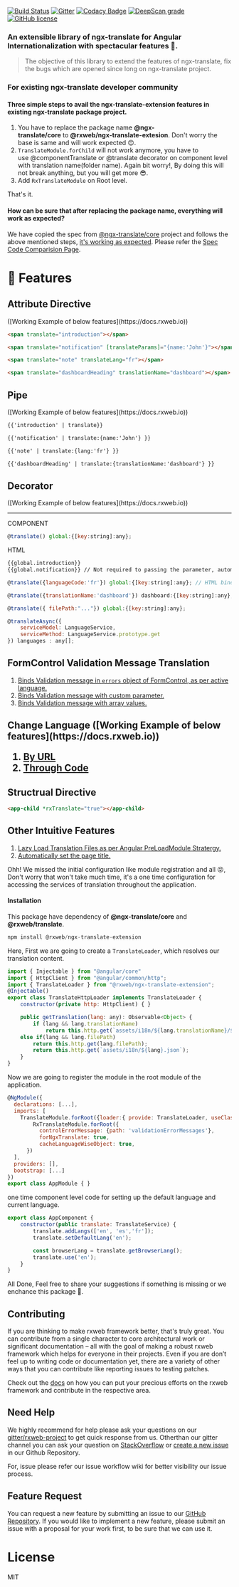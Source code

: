 [![Build Status](https://travis-ci.org/rxweb/rxweb.svg?branch=master)](https://travis-ci.org/rxweb/rxweb)
[![Gitter](https://badges.gitter.im/rx-web/Lobby.svg)](https://gitter.im/rxweb-project/rxweb?utm_source=badge&utm_medium=badge&utm_campaign=pr-badge&utm_content=body_badge)
[![Codacy Badge](https://api.codacy.com/project/badge/Grade/6af5855682524d39a0d88bade210facd)](https://www.codacy.com/app/rxweb/rxweb?utm_source=github.com&amp;utm_medium=referral&amp;utm_content=rxweb/rxweb&amp;utm_campaign=Badge_Grade)
[![DeepScan grade](https://deepscan.io/api/teams/3217/projects/4745/branches/37870/badge/grade.svg)](https://deepscan.io/dashboard#view=project&tid=3217&pid=4745&bid=37870)
[![GitHub license](https://img.shields.io/github/license/rxweb/rxweb.svg)](https://github.com/rxweb/rxweb/blob/master/LICENSE)


### An extensible library of ngx-translate for Angular Internationalization with spectacular features 🌈.



> The objective of this library to extend the features of ngx-translate, fix the bugs which are opened since long on ngx-translate project. 



### For existing ngx-translate developer community

#### Three simple steps to avail the ngx-translate-extension features in existing ngx-translate package project.

1. You have to replace the package name <b>@ngx-translate/core</b> to <b>@rxweb/ngx-translate-extesion</b>. Don't worry the base is same and will work expected 😍.
2. ```TranslateModule.forChild``` will not work anymore, you have to use @componentTranslate or @translate decorator on component level with translation name(folder name). Again bit worry!, By doing this will not break anything, but you will get more 😎.
3. Add ```RxTranslateModule``` on Root level.

That's it.

#### How can be sure that after replacing the package name, everything will work as expected?

We have copied the spec from [@ngx-translate/core](https://github.com/ngx-translate/core/tree/master/projects/ngx-translate/core/tests) project and follows the above mentioned steps, [it's working as expected](https://github.com/rxweb/rxweb/tree/master/test/ngx-translate-extension). Please refer the [Spec Code Comparision Page](https://docs.rxweb.io/ngx-translate-extension/comparison/translate-store).



# 💪 Features
<h2>Attribute Directive </h2> ([Working Example of below features](https://docs.rxweb.io))

```html
<span translate="introduction"></span>
```

```html
<span translate="notification" [translateParams]="{name:'John'}"></span>
```

```html
<span translate="note" translateLang="fr"></span>
```

```html
<span translate="dashboardHeading" translationName="dashboard"></span>
```

<h2>Pipe</h2> ([Working Example of below features](https://docs.rxweb.io))

```html
{{'introduction' | translate}}
```
```html
{{'notification' | translate:{name:'John'} }}
```

```html
{{'note' | translate:{lang:'fr'} }}
```

```html
{{'dashboardHeading' | translate:{translationName:'dashboard'} }}
```

<h2>Decorator</h2> ([Working Example of below features](https://docs.rxweb.io))
<hr/>

COMPONENT	
	
```js
@translate() global:{[key:string]:any};
```
HTML

```html
{{global.introduction}}
{{global.notification}} // Not required to passing the parameter, automatically managed.
```

```js
@translate({languageCode:'fr'}) global:{[key:string]:any}; // HTML binding is same as above.
```

```js
@translate({translationName:'dashboard'}) dashboard:{[key:string]:any}; 
```

```js
@translate({ filePath:"..."}) global:{[key:string]:any}; 
```

```js
@translateAsync({
    serviceModel: LanguageService,
    serviceMethod: LanguageService.prototype.get
}) languages : any[];
```

<h2>FormControl Validation Message Translation</h2>


1. [Binds Validation message in ```errors``` object of FormControl, as per active language.](https://docs.rxweb.io)
2. [Binds Validation message with custom parameter.](https://docs.rxweb.io)
3. [Binds Validation message with array values.](https://docs.rxweb.io)

<h2>Change Language</b> ([Working Example of below features](https://docs.rxweb.io))

1. [By URL](https://docs.rxweb.io)
2. [Through Code](https://docs.rxweb.io)

<h2>Structrual Directive</h2> 

```html
<app-child *rxTranslate="true"></app-child>
```

<h2>Other Intuitive Features</h2>

1. [Lazy Load Translation Files as per Angular PreLoadModule Stratergy.](https://docs.rxweb.io)
2. [Automatically set the page title.](https://docs.rxweb.io)




Ohh! We missed the initial configuration like module registration and all 😜, Don't worry that won't take much time, it's a one time configuration for accessing the services of translation throughout the application.
#### Installation
This package have dependency of <b>@ngx-translate/core</b> and <b>@rxweb/translate</b>.

```js
npm install @rxweb/ngx-translate-extension
```

Here, First we are going to create a ```TranslateLoader```, which resolves our translation content.
```js
import { Injectable } from "@angular/core"
import { HttpClient } from "@angular/common/http";
import { TranslateLoader } from "@rxweb/ngx-translate-extension";
@Injectable()
export class TranslateHttpLoader implements TranslateLoader {
    constructor(private http: HttpClient) { }

    public getTranslation(lang: any): Observable<Object> {
        if (lang && lang.translationName)
            return this.http.get(`assets/i18n/${lang.translationName}/${lang.lang}.json`);
	else if(lang && lang.filePath)
	    return this.http.get(lang.filePath);
        return this.http.get(`assets/i18n/${lang}.json`);
    }
}
```

Now we are going to register the module in the root module of the application.
```js
@NgModule({
  declarations: [...],
  imports: [
	TranslateModule.forRoot({loader:{ provide: TranslateLoader, useClass: TranslateHttpLoader }}),
      	RxTranslateModule.forRoot({
          controlErrorMessage: {path: 'validationErrorMessages'},
          forNgxTranslate: true,
          cacheLanguageWiseObject: true,
      })
  ],
  providers: [],
  bootstrap: [...]
})
export class AppModule { }
```
one time component level code for setting up the default language and current language.
```js
export class AppComponent {
    constructor(public translate: TranslateService) {
        translate.addLangs(['en', 'es','fr']);
        translate.setDefaultLang('en');

        const browserLang = translate.getBrowserLang();
        translate.use('en');
    }
}

```
All Done, Feel free to share your suggestions if something is missing or we enchance this package 🙂.

	
## Contributing
If you are thinking to make rxweb framework better, that's truly great. You can contribute from a single character to core architectural work or significant documentation – all with the goal of making a robust rxweb framework which helps for everyone in their projects. Even if you are don’t feel up to writing code or documentation yet, there are a variety of other ways that you can contribute like reporting issues to testing patches.

Check out the <a href="https://docs.rxweb.io/community/where_to_start_contributing">docs</a> on how you can put your precious efforts on the rxweb framework and contribute in the respective area.

## Need Help
We highly recommend for help please ask your questions on our <a href="https://gitter.im/rxweb-project/rxweb?source=orgpage">gitter/rxweb-project</a> to get quick response from us. Otherthan our gitter channel you can ask your question on <a
href="https://stackoverflow.com/search?q=rxweb">StackOverflow</a> or <a href="https://github.com/rxweb/rxweb/issues/new/choose">create a new issue</a> in our Github Repository.

For, issue please refer our issue workflow wiki for better visibility our issue process.

## Feature Request
You can request a new feature by submitting an issue to our <a href="https://github.com/rxweb/rxweb">GitHub Repository</a>. If you would like to implement a new feature, please submit an issue with a proposal for your work first, to be sure that we can use it.

# License
MIT
